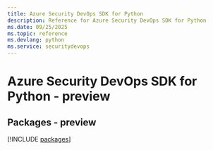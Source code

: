 ```yaml
---
title: Azure Security DevOps SDK for Python
description: Reference for Azure Security DevOps SDK for Python
ms.date: 09/25/2025
ms.topic: reference
ms.devlang: python
ms.service: securitydevops
---
```

# Azure Security DevOps SDK for Python - preview
## Packages - preview
[!INCLUDE [packages](security-devops-index.md)]